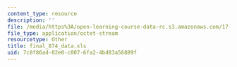 ```yaml
---
content_type: resource
description: ''
file: /media/https%3A/open-learning-course-data-rc.s3.amazonaws.com/17-874-quantitative-research-methods-multivariate-spring-2004/7c8f86ad02e0c0076fa24bd83a56889f_final_874_data.xls
file_type: application/octet-stream
resourcetype: Other
title: final_874_data.xls
uid: 7c8f86ad-02e0-c007-6fa2-4bd83a56889f
---
```

